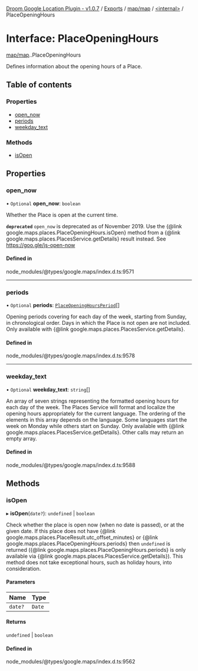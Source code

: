 [Droom Google Location Plugin - v1.0.7](../README.md) / [Exports](../modules.md) / [map/map](../modules/map_map.md) / [<internal\>](../modules/map_map._internal_.md) / PlaceOpeningHours

# Interface: PlaceOpeningHours

[map/map](../modules/map_map.md).[<internal>](../modules/map_map._internal_.md).PlaceOpeningHours

Defines information about the opening hours of a Place.

## Table of contents

### Properties

- [open\_now](map_map._internal_.PlaceOpeningHours.md#open_now)
- [periods](map_map._internal_.PlaceOpeningHours.md#periods)
- [weekday\_text](map_map._internal_.PlaceOpeningHours.md#weekday_text)

### Methods

- [isOpen](map_map._internal_.PlaceOpeningHours.md#isopen)

## Properties

### open\_now

• `Optional` **open\_now**: `boolean`

Whether the Place is open at the current time.

**`deprecated`** <code>open_now</code> is deprecated as of November 2019. Use
    the {@link google.maps.places.PlaceOpeningHours.isOpen} method from
    a {@link google.maps.places.PlacesService.getDetails} result instead.
    See <a
    href="https://goo.gle/js-open-now">https://goo.gle/js-open-now</a>

#### Defined in

node_modules/@types/google.maps/index.d.ts:9571

___

### periods

• `Optional` **periods**: [`PlaceOpeningHoursPeriod`](map_map._internal_.PlaceOpeningHoursPeriod.md)[]

Opening periods covering for each day of the week, starting from Sunday,
in chronological order. Days in which the Place is not open are not
included. Only available with {@link
google.maps.places.PlacesService.getDetails}.

#### Defined in

node_modules/@types/google.maps/index.d.ts:9578

___

### weekday\_text

• `Optional` **weekday\_text**: `string`[]

An array of seven strings representing the formatted opening hours for
each day of the week. The Places Service will format and localize the
opening hours appropriately for the current language. The ordering of the
elements in this array depends on the language. Some languages start the
week on Monday while others start on Sunday. Only available with {@link
google.maps.places.PlacesService.getDetails}. Other calls may return an
empty array.

#### Defined in

node_modules/@types/google.maps/index.d.ts:9588

## Methods

### isOpen

▸ **isOpen**(`date?`): `undefined` \| `boolean`

Check whether the place is open now (when no date is passed), or at the
given date. If this place does not have {@link
google.maps.places.PlaceResult.utc_offset_minutes} or {@link
google.maps.places.PlaceOpeningHours.periods} then <code>undefined</code>
is returned ({@link google.maps.places.PlaceOpeningHours.periods} is only
available via {@link google.maps.places.PlacesService.getDetails}). This
method does not take exceptional hours, such as holiday hours, into
consideration.

#### Parameters

| Name | Type |
| :------ | :------ |
| `date?` | `Date` |

#### Returns

`undefined` \| `boolean`

#### Defined in

node_modules/@types/google.maps/index.d.ts:9562
